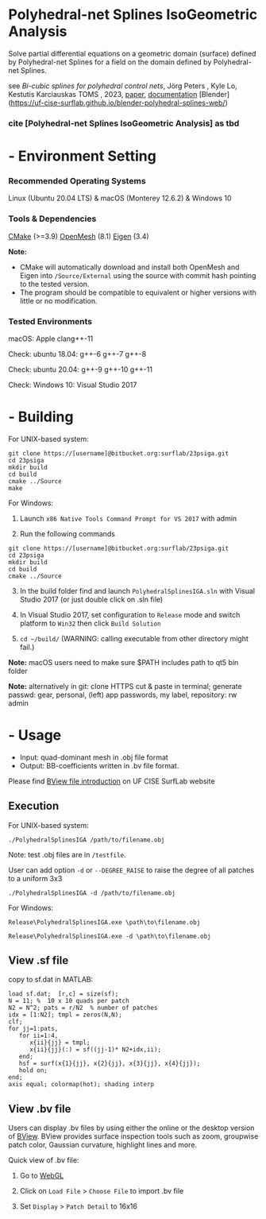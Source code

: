 # Polyhedral-net Splines IsoGeometric Analysis #

Solve partial differential equations on a geometric domain (surface)
defined by Polyhedral-net Splines for a field on the domain
defined by Polyhedral-net Splines.

see <i>Bi-cubic splines for polyhedral control nets</i>,
Jörg Peters , Kyle Lo, Kestutis Karciauskas
TOMS , 2023, 
[paper](https://www.cise.ufl.edu/research/SurfLab/papers/23PolySpl_TOMS.pdf), 
[documentation](<https://www.cise.ufl.edu/research/SurfLab/papers/23PolySpl_TOMS_Doc.pdf>)
[Blender] (<https://uf-cise-surflab.github.io/blender-polyhedral-splines-web/>) 

### cite [Polyhedral-net Splines IsoGeometric Analysis] as  tbd

<!-- TODO: Update above citation for Polyhedral Splines IGA instead of regular Polyhedral Splines. 
Do we add a citation to one of the IGA papers? -->

# - Environment Setting

### Recommended Operating Systems
Linux (Ubuntu 20.04 LTS) & macOS (Monterey 12.6.2)
 & Windows 10

### Tools & Dependencies

[CMake](https://cmake.org/) (>=3.9)
[OpenMesh](<https://www.openmesh.org/>) (8.1)
[Eigen](eigen.tuxfamily.org) (3.4)

**Note:**

* CMake will automatically download and install both OpenMesh and Eigen into `/Source/External` using the source with commit hash pointing to the tested version.
* The program should be compatible to equivalent or higher versions with little or no modification.

### Tested Environments
macOS: Apple clang++-11

Check: ubuntu 18.04: g++-6 g++-7 g++-8

Check: ubuntu 20.04: g++-9 g++-10 g++-11

<!--
Check:  Debian 9: g++-6

Check: Debian 10: g++-7 g++-8

Check: Debian 11: g++-9 g++-10 g++11

Check: CentOS 8: g++-8
-->

Check: Windows 10: Visual Studio 2017

# - Building #

For UNIX-based system:
```shell
git clone https://[username]@bitbucket.org:surflab/23psiga.git
cd 23psiga
mkdir build
cd build
cmake ../Source
make
```

For Windows:

1. Launch `x86 Native Tools Command Prompt for VS 2017` with admin

2. Run the following commands

```
git clone https://[username]@bitbucket.org:surflab/23psiga.git
cd 23psiga
mkdir build
cd build
cmake ../Source
```

<!--**TODO: Prior to making this public, update above git clone steps to clone this repository rather than the base polyhedral splines**-->

3. In the build folder find and launch `PolyhedralSplinesIGA.sln` with Visual Studio 2017 (or just double click on .sln file)

4. In Visual Studio 2017, set configuration to `Release` mode and switch platform to `Win32` then click `Build Solution`

5. `cd ~/build/` (WARNING: calling executable from other directory might fail.)


**Note:** macOS users need to make sure $PATH includes path to qt5 bin folder

**Note:** alternatively in git: clone HTTPS  cut & paste in terminal;     generate passwd:   gear, personal, (left) app passwords, my label, repository: rw admin

# - Usage #
* Input:  quad-dominant mesh in .obj file format
* Output: BB-coefficients written in .bv file format.


Please find [BView file introduction](https://www.cise.ufl.edu/research/SurfLab/bview/#file-format) on UF CISE SurfLab website

## Execution
For UNIX-based system:
```shell
./PolyhedralSplinesIGA /path/to/filename.obj
```
Note: test .obj files are in `/testfile`.

User can add option `-d` or `--DEGREE_RAISE` to raise the degree of all patches to a uniform 3x3
```shell
./PolyhedralSplinesIGA -d /path/to/filename.obj
```

For Windows:
```
Release\PolyhedralSplinesIGA.exe \path\to\filename.obj
```

```
Release\PolyhedralSplinesIGA.exe -d \path\to\filename.obj
```

## View .sf file

copy to sf.dat  in MATLAB:

```shell
load sf.dat;  [r,c] = size(sf);
N = 11; %  10 x 10 quads per patch
N2 = N^2; pats = r/N2  % number of patches
idx = [1:N2]; tmpl = zeros(N,N);
clf;
for jj=1:pats,
   for ii=1:4,
      x{ii}{jj} = tmpl;
      x{ii}{jj}(:) = sf((jj-1)* N2+idx,ii);
   end;
   hsf = surf(x{1}{jj}, x{2}{jj}, x{3}{jj}, x{4}{jj});
   hold on;
end;
axis equal; colormap(hot); shading interp
```


## View .bv file
Users can display .bv files by using either the online or the desktop version of [BView](https://www.cise.ufl.edu/research/SurfLab/bview/).
BView provides surface inspection tools such as zoom, groupwise patch color, Gaussian curvature, highlight lines and more.

Quick view of .bv file:

1. Go to [WebGL](https://www.cise.ufl.edu/research/SurfLab/bview/webgl3_new_2/)

2. Click on `Load File` > `Choose File` to import .bv file

3. Set `Display` > `Patch Detail` to 16x16
